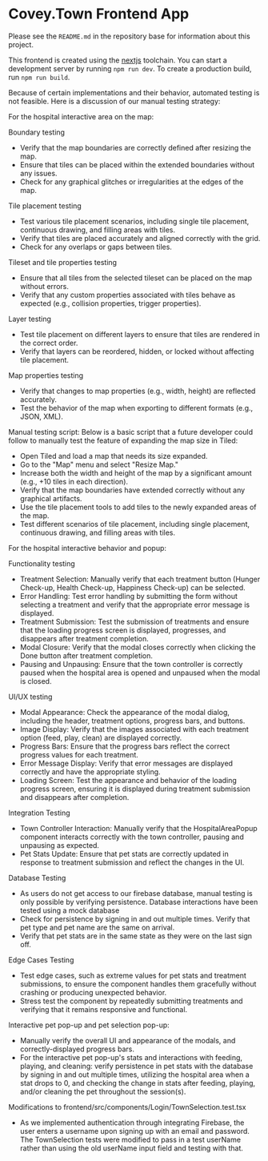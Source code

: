 # Covey.Town Frontend App

Please see the `README.md` in the repository base for information about this project.

This frontend is created using the [nextjs](https://nextjs.org) toolchain. You
can start a development server by running `npm run dev`. To create a production build, run
`npm run build`.

Because of certain implementations and their behavior, automated testing is not feasible. Here is a discussion of our manual testing strategy:

For the hospital interactive area on the map:

Boundary testing
- Verify that the map boundaries are correctly defined after resizing the map.
- Ensure that tiles can be placed within the extended boundaries without any issues.
- Check for any graphical glitches or irregularities at the edges of the map.

Tile placement testing
- Test various tile placement scenarios, including single tile placement, continuous drawing, and filling areas with tiles.
- Verify that tiles are placed accurately and aligned correctly with the grid.
- Check for any overlaps or gaps between tiles.

Tileset and tile properties testing
- Ensure that all tiles from the selected tileset can be placed on the map without errors.
- Verify that any custom properties associated with tiles behave as expected (e.g., collision properties, trigger properties).

Layer testing
- Test tile placement on different layers to ensure that tiles are rendered in the correct order.
- Verify that layers can be reordered, hidden, or locked without affecting tile placement.

Map properties testing
- Verify that changes to map properties (e.g., width, height) are reflected accurately.
- Test the behavior of the map when exporting to different formats (e.g., JSON, XML).


Manual testing script:
Below is a basic script that a future developer could follow to manually test the feature of expanding the map size in Tiled:

- Open Tiled and load a map that needs its size expanded.
- Go to the "Map" menu and select "Resize Map."
- Increase both the width and height of the map by a significant amount (e.g., +10 tiles in each direction).
- Verify that the map boundaries have extended correctly without any graphical artifacts.
- Use the tile placement tools to add tiles to the newly expanded areas of the map.
- Test different scenarios of tile placement, including single placement, continuous drawing, and filling areas with tiles.



For the hospital interactive behavior and popup:

Functionality testing
- Treatment Selection: Manually verify that each treatment button (Hunger Check-up, Health Check-up, Happiness Check-up) can be selected.
- Error Handling: Test error handling by submitting the form without selecting a treatment and verify that the appropriate error message is displayed.
- Treatment Submission: Test the submission of treatments and ensure that the loading progress screen is displayed, progresses, and disappears after treatment completion.
- Modal Closure: Verify that the modal closes correctly when clicking the Done button after treatment completion.
- Pausing and Unpausing: Ensure that the town controller is correctly paused when the hospital area is opened and unpaused when the modal is closed.

UI/UX testing
- Modal Appearance: Check the appearance of the modal dialog, including the header, treatment options, progress bars, and buttons.
- Image Display: Verify that the images associated with each treatment option (feed, play, clean) are displayed correctly.
- Progress Bars: Ensure that the progress bars reflect the correct progress values for each treatment.
- Error Message Display: Verify that error messages are displayed correctly and have the appropriate styling.
- Loading Screen: Test the appearance and behavior of the loading progress screen, ensuring it is displayed during treatment submission and disappears after completion.

Integration Testing
- Town Controller Interaction: Manually verify that the HospitalAreaPopup component interacts correctly with the town controller, pausing and unpausing as expected.
- Pet Stats Update: Ensure that pet stats are correctly updated in response to treatment submission and reflect the changes in the UI.

Database Testing
- As users do not get access to our firebase database, manual testing is only possible by verifying persistence. Database interactions have been tested using a mock database
- Check for persistence by signing in and out multiple times. Verify that pet type and pet name are the same on arrival.
- Verify that pet stats are in the same state as they were on the last sign off.

Edge Cases Testing
- Test edge cases, such as extreme values for pet stats and treatment submissions, to ensure the component handles them gracefully without crashing or producing unexpected behavior.
- Stress test the component by repeatedly submitting treatments and verifying that it remains responsive and functional.

Interactive pet pop-up and pet selection pop-up:
- Manually verify the overall UI and appearance of the modals, and correctly-displayed progress bars.
- For the interactive pet pop-up's stats and interactions with feeding, playing, and cleaning: verify persistence in pet stats with the database by signing in and out multiple times, utilizing the hospital area when a stat drops to 0, and checking the change in stats after feeding, playing, and/or cleaning the pet throughout the session(s).

Modifications to frontend/src/components/Login/TownSelection.test.tsx
- As we implemented authentication through integrating Firebase, the user enters a username upon signing up with an email and password. The TownSelection tests were modified to pass in a test userName rather than using the old userName input field and testing with that.
